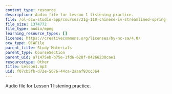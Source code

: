 ```yaml
---
content_type: resource
description: Audio file for Lesson 1 listening practice.
file: /ol-ocw-studio-app/courses/21g-110-chinese-iv-streamlined-spring-2004/f07cb5fbd72e567644ca2aaaf93cc364_Lesson1.mp3
file_size: 1374772
file_type: audio/mpeg
learning_resource_types: []
license: https://creativecommons.org/licenses/by-nc-sa/4.0/
ocw_type: OCWFile
parent_title: Study Materials
parent_type: CourseSection
parent_uid: a71475eb-b75e-1fd6-628f-04266230cae1
resourcetype: Other
title: Lesson1.mp3
uid: f07cb5fb-d72e-5676-44ca-2aaaf93cc364
---
```

Audio file for Lesson 1 listening practice.